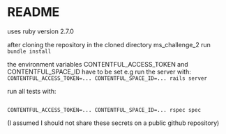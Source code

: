 # README

uses ruby version 2.7.0

after cloning the repository in the cloned directory ms_challenge_2 run
<code>bundle install</code>

the environment variables CONTENTFUL_ACCESS_TOKEN and CONTENTFUL_SPACE_ID have to be set
e.g run the server with:
<code>
CONTENTFUL_ACCESS_TOKEN=... CONTENTFUL_SPACE_ID=... rails server
</code>

<p>run all tests with:</p>
<code>
CONTENTFUL_ACCESS_TOKEN=... CONTENTFUL_SPACE_ID=... rspec spec
</code>
<p>(I assumed I should not share these secrets on a public github repository)</p>
